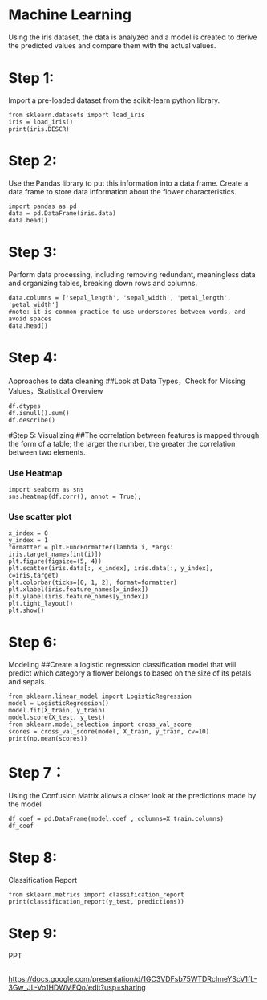 # Machine Learning
Using the iris dataset, the data is analyzed and a model is created to derive the predicted values and compare them with the actual values.

# Step 1:
Import a pre-loaded dataset from the scikit-learn python library.
```
from sklearn.datasets import load_iris
iris = load_iris()
print(iris.DESCR)
```
# Step 2:
Use the Pandas library to put this information into a data frame. Create a data frame to store data information about the flower characteristics.
```
import pandas as pd
data = pd.DataFrame(iris.data)
data.head()
```
# Step 3: 
Perform data processing, including removing redundant, meaningless data and organizing tables, breaking down rows and columns.
```
data.columns = ['sepal_length', 'sepal_width', 'petal_length', 'petal_width']
#note: it is common practice to use underscores between words, and avoid spaces
data.head() 
```

# Step 4: 
Approaches to data cleaning
##Look at Data Types，Check for Missing Values，Statistical Overview
```
df.dtypes
df.isnull().sum()
df.describe()
```

#Step 5:
Visualizing
##The correlation between features is mapped through the form of a table; the larger the number, the greater the correlation between two elements.
### Use Heatmap
```
import seaborn as sns
sns.heatmap(df.corr(), annot = True);
```
### Use scatter plot
```
x_index = 0
y_index = 1
formatter = plt.FuncFormatter(lambda i, *args: iris.target_names[int(i)])
plt.figure(figsize=(5, 4))
plt.scatter(iris.data[:, x_index], iris.data[:, y_index], c=iris.target)
plt.colorbar(ticks=[0, 1, 2], format=formatter)
plt.xlabel(iris.feature_names[x_index])
plt.ylabel(iris.feature_names[y_index])
plt.tight_layout()
plt.show()
```


# Step 6:
Modeling
##Create a logistic regression classification model that will predict which category a flower belongs to based on the size of its petals and sepals.
```
from sklearn.linear_model import LogisticRegression
model = LogisticRegression()
model.fit(X_train, y_train)
model.score(X_test, y_test)
from sklearn.model_selection import cross_val_score
scores = cross_val_score(model, X_train, y_train, cv=10)
print(np.mean(scores))
```


# Step 7：
Using the Confusion Matrix allows a closer look at the predictions made by the model
```
df_coef = pd.DataFrame(model.coef_, columns=X_train.columns)
df_coef
```
# Step 8:
Classification Report
```
from sklearn.metrics import classification_report
print(classification_report(y_test, predictions))
```

# Step 9:
PPT
##
https://docs.google.com/presentation/d/1GC3VDFsb75WTDRcImeYScV1fL-3Gw_JL-Vo1HDWMFQo/edit?usp=sharing

